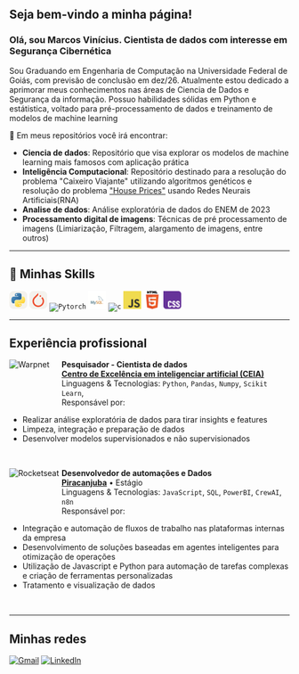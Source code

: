 ##  Seja bem-vindo a minha página!

### Olá, sou Marcos Vinícius. Cientista de dados com interesse em Segurança Cibernética

Sou Graduando em Engenharia de Computação na Universidade Federal de Goiás, com previsão de conclusão em dez/26.
Atualmente estou dedicado a aprimorar meus conhecimentos nas áreas de Ciencia de Dados e Segurança da informação.
Possuo habilidades sólidas em Python e estátistica, voltado para pré-processamento de dados e treinamento de modelos de machine learning

🔭 Em meus repositórios você irá encontrar:
- **Ciencia de dados**: Repositório que visa explorar os modelos de machine learning mais famosos com aplicação prática
- **Inteligência Computacional**: Repositório destinado para a resolução do problema "Caixeiro Viajante" utilizando algoritmos genéticos e resolução do problema ["House Prices"](https://www.kaggle.com/competitions/house-prices-advanced-regression-techniques) usando Redes Neurais Artificiais(RNA)
- **Analise de dados**: Análise exploratória de dados do ENEM de 2023
- **Processamento digital de imagens**: Técnicas de pré processamento de imagens (Limiarização, Filtragem, alargamento de imagens, entre outros)


---

## 🚀 Minhas Skills

<code><img height="32" src="https://raw.githubusercontent.com/tandpfun/skill-icons/refs/heads/main/icons/Python-Light.svg" alt="Python"/></code>
<code><img height="32" src="https://raw.githubusercontent.com/tandpfun/skill-icons/refs/heads/main/icons/PyTorch-Light.svg" alt="Pytorch"/></code>
<code><img height="32" src="https://raw.githubusercontent.com/tandpfun/skill-icons/refs/heads/main/icons/SciKitLearn-Light.svg" alt="Pytorch"/></code>
<code><img height="32" src="https://raw.githubusercontent.com/github/explore/80688e429a7d4ef2fca1e82350fe8e3517d3494d/topics/mysql/mysql.png" alt="MySQL"/></code>
<code><img height="32" src="https://cdn.iconscout.com/icon/free/png-512/c-programming-569564.png" alt="c"/></code>
<code><img height="32" src="https://raw.githubusercontent.com/github/explore/80688e429a7d4ef2fca1e82350fe8e3517d3494d/topics/javascript/javascript.png" alt="Javascript"/></code>
<code><img height="32" src="https://raw.githubusercontent.com/github/explore/80688e429a7d4ef2fca1e82350fe8e3517d3494d/topics/html/html.png" alt="HTML5"/></code>
<code><img height="32" src="https://raw.githubusercontent.com/github/explore/80688e429a7d4ef2fca1e82350fe8e3517d3494d/topics/css/css.png" alt="CSS"/></code>

---

## Experiência profissional


[<img align="left" height="94px" width="94px" alt="Warpnet" src="https://ceia.ufg.br/wp-content/uploads/2024/10/Logo-2.png"/>](https://ceia.ufg.br/)

**Pesquisador - Cientista de dados** \
[**Centro de Excelência em inteligenciar artificial (CEIA)**](https://ceia.ufg.br/)  \
Linguagens & Tecnologias: `Python`, `Pandas`, `Numpy`, `Scikit Learn`,\
Responsável por: 
- Realizar análise exploratória de dados para tirar insights e features
- Limpeza, integração e preparação de dados
- Desenvolver modelos supervisionados e não supervisionados
<br/>

[<img align="left" height="94px" width="94px" alt="Rocketseat" src="https://upload.wikimedia.org/wikipedia/commons/thumb/2/26/Logo_piracanjuba_2021.png/1280px-Logo_piracanjuba_2021.png"/>](https://www.piracanjuba.com.br/)

**Desenvolvedor de automações e Dados** \
[**Piracanjuba**](https://www.piracanjuba.com.br/) • Estágio \
Linguagens & Tecnologias: `JavaScript`, `SQL`, `PowerBI`, `CrewAI`, `n8n`\
Responsável por: 
- Integração e automação de fluxos de trabalho nas plataformas internas da empresa
- Desenvolvimento de soluções baseadas em agentes inteligentes para otimização de operações
- Utilização de Javascript e Python para automação de tarefas complexas e criação de ferramentas personalizadas
- Tratamento e visualização de dados
<br/>


---
## Minhas redes

<p align="left">
  <a href="#" title="Gmail">
  <img src="https://img.shields.io/badge/-Gmail-FF0000?style=flat-square&labelColor=FF0000&logo=gmail&logoColor=white&link=vsmarcos.15@gmail.com" alt="Gmail"/></a>
  <a href="#" title="LinkedIn">
  <img src="https://img.shields.io/badge/-Linkedin-0e76a8?style=flat-square&logo=Linkedin&logoColor=white&link=www.linkedin.com/in/marcosvcss" alt="LinkedIn"/></a>
</p>
